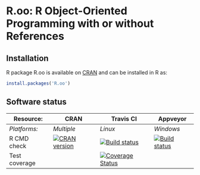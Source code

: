 # R.oo: R Object-Oriented Programming with or without References


## Installation
R package R.oo is available on [CRAN](http://cran.r-project.org/package=R.oo) and can be installed in R as:
```r
install.packages('R.oo')
```


## Software status

| Resource:     | CRAN        | Travis CI     | Appveyor         |
| ------------- | ------------------- | ------------- | ---------------- |
| _Platforms:_  | _Multiple_          | _Linux_       | _Windows_        |
| R CMD check   | <a href="http://cran.r-project.org/web/checks/check_results_R.oo.html"><img border="0" src="http://www.r-pkg.org/badges/version/R.oo" alt="CRAN version"></a> | <a href="https://travis-ci.org/HenrikBengtsson/R.oo"><img src="https://travis-ci.org/HenrikBengtsson/R.oo.svg" alt="Build status"></a> | <a href="https://ci.appveyor.com/project/HenrikBengtsson/r-oo"><img src="https://ci.appveyor.com/api/projects/status/github/HenrikBengtsson/R.oo?svg=true" alt="Build status"></a> |
| Test coverage |                     | <a href="https://coveralls.io/r/HenrikBengtsson/R.oo"><img src="https://coveralls.io/repos/HenrikBengtsson/R.oo/badge.svg?branch=develop" alt="Coverage Status"/></a>   |                  |
